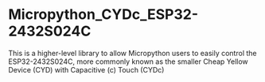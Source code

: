 # Micropython_CYDc_ESP32-2432S024C
This is a higher-level library to allow Micropython users to easily control the ESP32-2432S024C, more commonly known as the smaller Cheap Yellow Device (CYD) with Capacitive (c) Touch (CYDc)
